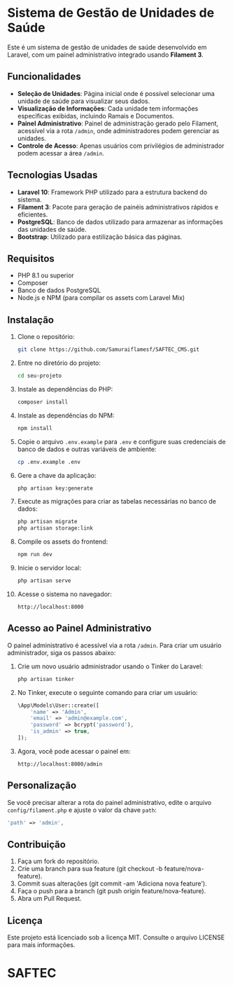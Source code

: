 # Sistema de Gestão de Unidades de Saúde

Este é um sistema de gestão de unidades de saúde desenvolvido em Laravel, com um painel administrativo integrado usando **Filament 3**.

## Funcionalidades

-   **Seleção de Unidades**: Página inicial onde é possível selecionar uma unidade de saúde para visualizar seus dados.
-   **Visualização de Informações**: Cada unidade tem informações específicas exibidas, incluindo Ramais e Documentos.
-   **Painel Administrativo**: Painel de administração gerado pelo Filament, acessível via a rota `/admin`, onde administradores podem gerenciar as unidades.
-   **Controle de Acesso**: Apenas usuários com privilégios de administrador podem acessar a área `/admin`.

## Tecnologias Usadas

-   **Laravel 10**: Framework PHP utilizado para a estrutura backend do sistema.
-   **Filament 3**: Pacote para geração de painéis administrativos rápidos e eficientes.
-   **PostgreSQL**: Banco de dados utilizado para armazenar as informações das unidades de saúde.
-   **Bootstrap**: Utilizado para estilização básica das páginas.

## Requisitos

-   PHP 8.1 ou superior
-   Composer
-   Banco de dados PostgreSQL
-   Node.js e NPM (para compilar os assets com Laravel Mix)

## Instalação

1. Clone o repositório:

    ```bash
    git clone https://github.com/Samuraiflamesf/SAFTEC_CMS.git
    ```

2. Entre no diretório do projeto:

    ```bash
    cd seu-projeto
    ```

3. Instale as dependências do PHP:

    ```bash
    composer install
    ```

4. Instale as dependências do NPM:

    ```bash
    npm install
    ```

5. Copie o arquivo `.env.example` para `.env` e configure suas credenciais de banco de dados e outras variáveis de ambiente:

    ```bash
    cp .env.example .env
    ```

6. Gere a chave da aplicação:

    ```bash
    php artisan key:generate
    ```

7. Execute as migrações para criar as tabelas necessárias no banco de dados:

    ```bash
    php artisan migrate
    php artisan storage:link
    ```

8. Compile os assets do frontend:

    ```bash
    npm run dev
    ```

9. Inicie o servidor local:

    ```bash
    php artisan serve
    ```

10. Acesse o sistema no navegador:

    ```
    http://localhost:8000
    ```

## Acesso ao Painel Administrativo

O painel administrativo é acessível via a rota `/admin`. Para criar um usuário administrador, siga os passos abaixo:

1. Crie um novo usuário administrador usando o Tinker do Laravel:

    ```bash
    php artisan tinker
    ```

2. No Tinker, execute o seguinte comando para criar um usuário:

    ```php
    \App\Models\User::create([
        'name' => 'Admin',
        'email' => 'admin@example.com',
        'password' => bcrypt('password'),
        'is_admin' => true,
    ]);
    ```

3. Agora, você pode acessar o painel em:

    ```
    http://localhost:8000/admin
    ```

## Personalização

Se você precisar alterar a rota do painel administrativo, edite o arquivo `config/filament.php` e ajuste o valor da chave `path`:

```php
'path' => 'admin',
```

## Contribuição

1. Faça um fork do repositório.
2. Crie uma branch para sua feature (git checkout -b feature/nova-feature).
3. Commit suas alterações (git commit -am 'Adiciona nova feature').
4. Faça o push para a branch (git push origin feature/nova-feature).
5. Abra um Pull Request.

## Licença

Este projeto está licenciado sob a licença MIT. Consulte o arquivo LICENSE para mais informações.
# SAFTEC
